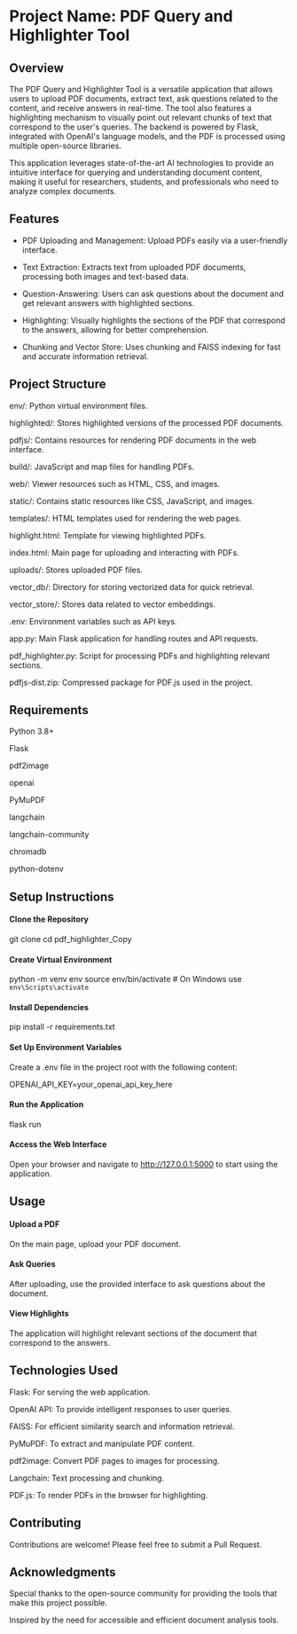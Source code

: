 # Project Name: PDF Query and Highlighter Tool

## Overview

The PDF Query and Highlighter Tool is a versatile application that allows users to upload PDF documents, extract text, ask questions related to the content, and receive answers in real-time. The tool also features a highlighting mechanism to visually point out relevant chunks of text that correspond to the user's queries. The backend is powered by Flask, integrated with OpenAI's language models, and the PDF is processed using multiple open-source libraries.

This application leverages state-of-the-art AI technologies to provide an intuitive interface for querying and understanding document content, making it useful for researchers, students, and professionals who need to analyze complex documents.

## Features

- PDF Uploading and Management: Upload PDFs easily via a user-friendly interface.

- Text Extraction: Extracts text from uploaded PDF documents, processing both images and text-based data.

- Question-Answering: Users can ask questions about the document and get relevant answers with highlighted sections.

- Highlighting: Visually highlights the sections of the PDF that correspond to the answers, allowing for better comprehension.

- Chunking and Vector Store: Uses chunking and FAISS indexing for fast and accurate information retrieval.

## Project Structure

env/: Python virtual environment files.

highlighted/: Stores highlighted versions of the processed PDF documents.

pdfjs/: Contains resources for rendering PDF documents in the web interface.

build/: JavaScript and map files for handling PDFs.

web/: Viewer resources such as HTML, CSS, and images.

static/: Contains static resources like CSS, JavaScript, and images.

templates/: HTML templates used for rendering the web pages.

highlight.html: Template for viewing highlighted PDFs.

index.html: Main page for uploading and interacting with PDFs.

uploads/: Stores uploaded PDF files.

vector_db/: Directory for storing vectorized data for quick retrieval.

vector_store/: Stores data related to vector embeddings.

.env: Environment variables such as API keys.

app.py: Main Flask application for handling routes and API requests.

pdf_highlighter.py: Script for processing PDFs and highlighting relevant sections.

pdfjs-dist.zip: Compressed package for PDF.js used in the project.

## Requirements

Python 3.8+

Flask

pdf2image

openai

PyMuPDF

langchain

langchain-community

chromadb

python-dotenv

## Setup Instructions

#### Clone the Repository

git clone <repository-url>
cd pdf_highlighter_Copy

#### Create Virtual Environment

python -m venv env
source env/bin/activate   # On Windows use `env\Scripts\activate`

#### Install Dependencies

pip install -r requirements.txt

#### Set Up Environment Variables

Create a .env file in the project root with the following content:

OPENAI_API_KEY=your_openai_api_key_here

#### Run the Application

flask run

#### Access the Web Interface

Open your browser and navigate to http://127.0.0.1:5000 to start using the application.

## Usage

#### Upload a PDF

On the main page, upload your PDF document.

#### Ask Queries

After uploading, use the provided interface to ask questions about the document.

#### View Highlights

The application will highlight relevant sections of the document that correspond to the answers.

## Technologies Used

Flask: For serving the web application.

OpenAI API: To provide intelligent responses to user queries.

FAISS: For efficient similarity search and information retrieval.

PyMuPDF: To extract and manipulate PDF content.

pdf2image: Convert PDF pages to images for processing.

Langchain: Text processing and chunking.

PDF.js: To render PDFs in the browser for highlighting.

## Contributing

Contributions are welcome! Please feel free to submit a Pull Request.

## Acknowledgments

Special thanks to the open-source community for providing the tools that make this project possible.

Inspired by the need for accessible and efficient document analysis tools.


